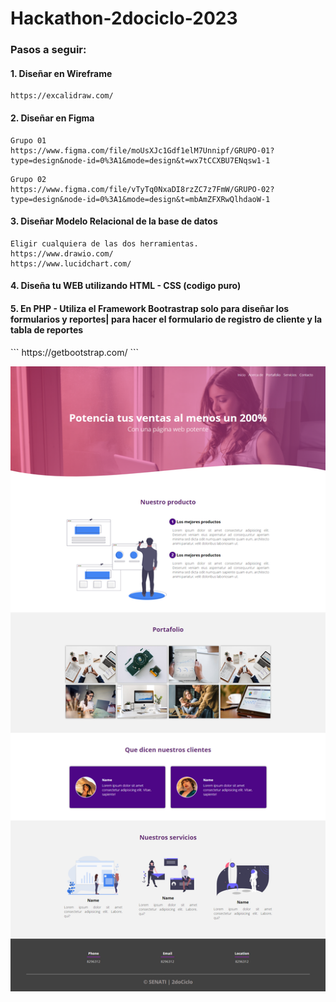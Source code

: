 # Hackathon-2dociclo-2023
<h3>Pasos a seguir:</h3>
<h4> 1. Diseñar en Wireframe </h4>

   ```
   https://excalidraw.com/
   ```
<h4> 2. Diseñar en Figma </h4>

   ```
   Grupo 01
   https://www.figma.com/file/moUsXJc1Gdf1elM7Unnipf/GRUPO-01?type=design&node-id=0%3A1&mode=design&t=wx7tCCXBU7ENqsw1-1
   ```
   ```
   Grupo 02
   https://www.figma.com/file/vTyTq0NxaDI8rzZC7z7FmW/GRUPO-02?type=design&node-id=0%3A1&mode=design&t=mbAmZFXRwQlhdaoW-1
   ```
<h4> 3. Diseñar Modelo Relacional de la base de datos </h4>

   ```
   Eligir cualquiera de las dos herramientas.
   https://www.drawio.com/
   https://www.lucidchart.com/
   ```

<h4> 4. Diseña tu WEB utilizando HTML - CSS (codigo puro)</h4>
<h4> 5. En PHP - Utiliza el Framework Bootrastrap solo para diseñar los formularios y reportes| para hacer el formulario de registro de cliente y la tabla de reportes </h4>
   ```
   https://getbootstrap.com/
   ```
   
![Descripción de la imagen](capture-HackathonSenati.png)
